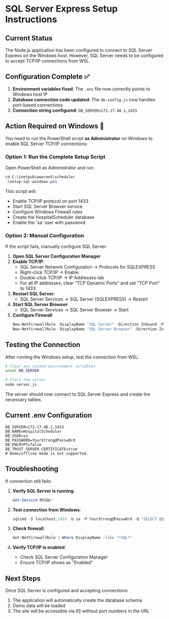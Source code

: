 # SQL Server Express Setup Instructions

## Current Status
The Node.js application has been configured to connect to SQL Server Express on the Windows host. However, SQL Server needs to be configured to accept TCP/IP connections from WSL.

## Configuration Complete ✅
1. **Environment variables fixed**: The `.env` file now correctly points to Windows host IP
2. **Database connection code updated**: The `db-config.js` now handles port-based connections
3. **Connection string configured**: `DB_SERVER=172.17.48.1,1433`

## Action Required on Windows 🔧

You need to run the PowerShell script **as Administrator** on Windows to enable SQL Server TCP/IP connections:

### Option 1: Run the Complete Setup Script
Open PowerShell as Administrator and run:
```powershell
cd C:\inetpub\wwwroot\scheduler
.\setup-sql-windows.ps1
```

This script will:
- Enable TCP/IP protocol on port 1433
- Start SQL Server Browser service
- Configure Windows Firewall rules
- Create the HospitalScheduler database
- Enable the 'sa' user with password

### Option 2: Manual Configuration
If the script fails, manually configure SQL Server:

1. **Open SQL Server Configuration Manager**
2. **Enable TCP/IP**:
   - SQL Server Network Configuration → Protocols for SQLEXPRESS
   - Right-click TCP/IP → Enable
   - Double-click TCP/IP → IP Addresses tab
   - For all IP addresses, clear "TCP Dynamic Ports" and set "TCP Port" to 1433
3. **Restart SQL Server**:
   - SQL Server Services → SQL Server (SQLEXPRESS) → Restart
4. **Start SQL Server Browser**:
   - SQL Server Services → SQL Server Browser → Start
5. **Configure Firewall**:
   ```powershell
   New-NetFirewallRule -DisplayName "SQL Server" -Direction Inbound -Protocol TCP -LocalPort 1433 -Action Allow
   New-NetFirewallRule -DisplayName "SQL Server Browser" -Direction Inbound -Protocol UDP -LocalPort 1434 -Action Allow
   ```

## Testing the Connection

After running the Windows setup, test the connection from WSL:

```bash
# Clear any cached environment variables
unset DB_SERVER

# Start the server
node server.js
```

The server should now connect to SQL Server Express and create the necessary tables.

## Current .env Configuration
```
DB_SERVER=172.17.48.1,1433
DB_NAME=HospitalScheduler
DB_USER=sa
DB_PASSWORD=YourStrong@Passw0rd
DB_ENCRYPT=false
DB_TRUST_SERVER_CERTIFICATE=true
# Demo/offline mode is not supported.
```

## Troubleshooting

If connection still fails:

1. **Verify SQL Server is running**:
   ```powershell
   Get-Service MSSQL*
   ```

2. **Test connection from Windows**:
   ```powershell
   sqlcmd -S localhost,1433 -U sa -P YourStrong@Passw0rd -Q "SELECT @@VERSION"
   ```

3. **Check firewall**:
   ```powershell
   Get-NetFirewallRule | Where DisplayName -like "*SQL*"
   ```

4. **Verify TCP/IP is enabled**:
   - Check SQL Server Configuration Manager
   - Ensure TCP/IP shows as "Enabled"

## Next Steps
Once SQL Server is configured and accepting connections:
1. The application will automatically create the database schema
2. Demo data will be loaded
3. The site will be accessible via IIS without port numbers in the URL
